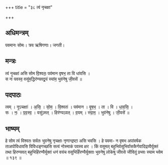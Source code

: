 +++
title = "३८ त्वं नृचक्षा"

+++
## अधिमन्त्रम्
पवमानः सोमः। त्रय ऋषिगणाः। जगती।

## मन्त्रः
त्वं नृ॒चक्षा॑ असि सोम वि॒श्वतः॒ पव॑मान वृषभ॒ ता वि धा॑वसि ।  
स नः॑ पवस्व॒ वसु॑म॒द्धिर॑ण्यवद्व॒यं स्या॑म॒ भुव॑नेषु जी॒वसे॑ ॥

## पदपाठः
त्वम् । नृ॒ऽचक्षाः॑ । अ॒सि॒ । सो॒म॒ । वि॒श्वतः॑ । पव॑मान । वृ॒ष॒भ॒ । ता । वि । धा॒व॒सि॒ ।  
सः । नः॒ । प॒व॒स्व॒ । वसु॑ऽमत् । हिर॑ण्यऽवत् । व॒यम् । स्या॒म॒ । भुव॑नेषु । जी॒वसे॑ ॥

## भाष्यम्
हे सोम त्वं विश्वतः सर्वतः भुवनेषु नृचक्षाः नृणान्द्रष्टा असि भवसि । हे पवमा- न वृषभ अपांवर्षक ताअपोविधावसि विविधङ्गच्छसि सत्वं नोस्माकं पवस्व क्षर । किं वसुमत् बहुभिर्वसुभिर्वासकैर्गवादिद्रव्यैर्युक्तं तथा हिरण्यवत् बहुभिहिंरण्यैर्युक्तं धनं वयंच वसुभिर्हिंरण्यैर्युक्ताः भुवनेषु लोकेषु जीवसे जीवितुं प्रभवः स्याम भवेम ॥ १३९ ॥